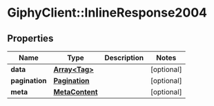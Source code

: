 # GiphyClient::InlineResponse2004

## Properties
Name | Type | Description | Notes
------------ | ------------- | ------------- | -------------
**data** | [**Array&lt;Tag&gt;**](Tag.md) |  | [optional] 
**pagination** | [**Pagination**](Pagination.md) |  | [optional] 
**meta** | [**MetaContent**](MetaContent.md) |  | [optional] 


